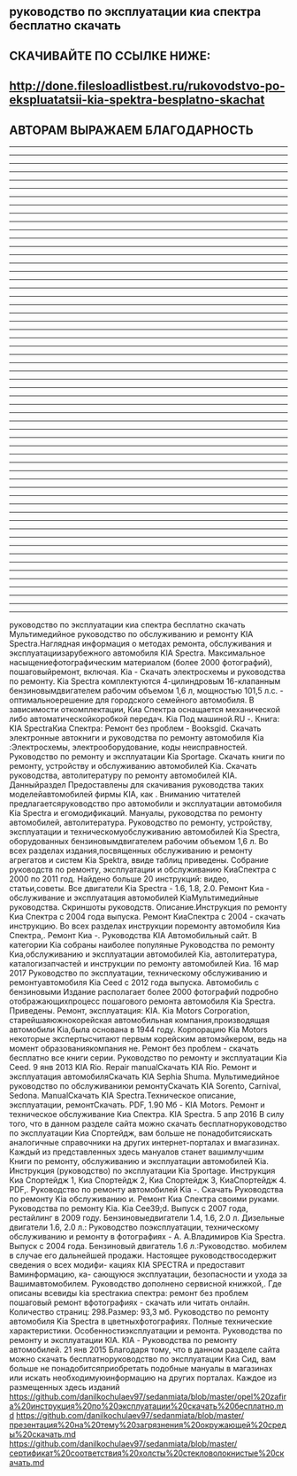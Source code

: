 руководство по эксплуатации киа спектра бесплатно скачать
--------------------------------------------------
СКАЧИВАЙТЕ ПО ССЫЛКЕ НИЖЕ:
--------------------------------------------------
http://done.filesloadlistbest.ru/rukovodstvo-po-ekspluatatsii-kia-spektra-besplatno-skachat
--------------------------------------------------
АВТОРАМ ВЫРАЖАЕМ БЛАГОДАРНОСТЬ
--------------------------------------------------
--------------------------------------------------
--------------------------------------------------
--------------------------------------------------
--------------------------------------------------
--------------------------------------------------
--------------------------------------------------
--------------------------------------------------
--------------------------------------------------
--------------------------------------------------
--------------------------------------------------
--------------------------------------------------
--------------------------------------------------
--------------------------------------------------
--------------------------------------------------
--------------------------------------------------
--------------------------------------------------
--------------------------------------------------
--------------------------------------------------
--------------------------------------------------
--------------------------------------------------
--------------------------------------------------
--------------------------------------------------
--------------------------------------------------
--------------------------------------------------
--------------------------------------------------
--------------------------------------------------
--------------------------------------------------
--------------------------------------------------
--------------------------------------------------
--------------------------------------------------
--------------------------------------------------
--------------------------------------------------
--------------------------------------------------
--------------------------------------------------
--------------------------------------------------
--------------------------------------------------
--------------------------------------------------
--------------------------------------------------
--------------------------------------------------
--------------------------------------------------
--------------------------------------------------
--------------------------------------------------
--------------------------------------------------
--------------------------------------------------
--------------------------------------------------
--------------------------------------------------
--------------------------------------------------
--------------------------------------------------
--------------------------------------------------
--------------------------------------------------
--------------------------------------------------
--------------------------------------------------
--------------------------------------------------
--------------------------------------------------
--------------------------------------------------
--------------------------------------------------
--------------------------------------------------
руководство по эксплуатации киа спектра бесплатно скачать Мультимедийное руководство по обслуживанию и ремонту KIA Spectra.Наглядная информация о методах ремонта, обслуживания и эксплуатациизарубежного автомобиля KIA Spectra. Максимальное насыщениефотографическим материалом (более 2000 фотографий), пошаговыйремонт, включая. Kia - Скачать электросхемы и руководства по ремонту. Kia Spectra комплектуются 4-цилиндровым 16-клапанным бензиновымдвигателем рабочим объемом 1,6 л, мощностью 101,5 л.с. - оптимальноерешение для городского семейного автомобиля. В зависимости откомплектации, Киа Спектра оснащается механической либо автоматическойкоробкой передач. Kia  Под машиной.RU -. Книга: KIA SpectraКиа Спектра: Ремонт без проблем  - Booksgid. Скачать электронные автокниги и руководства по ремонту автомобиля Kia :Электросхемы, электрооборудование, коды неисправностей. Руководство по ремонту и эксплуатации Kia Sportage. Скачать книги по ремонту, устройству и обслуживанию автомобилей Kia.
Скачать руководства, автолитературу по ремонту автомобилей KIA. Данныйраздел  Предоставлены для скачивания руководства таких моделейавтомобилей фирмы KIA, как . Вниманию читателей предлагаетсяруководство про автомобили и эксплуатации автомобиля Kia Spectra и егомодификаций. Мануалы, руководства по ремонту автомобилей, автолитература. Руководство по ремонту, устройству, эксплуатации и техническомуобслуживанию автомобилей Kia Spectra, оборудованных бензиновымдвигателем рабочим объемом 1,6 л. Во всех разделах издания,посвященных обслуживанию и ремонту агрегатов и систем Kia Spektra, ввиде таблиц приведены. Собрание руководств по ремонту, эксплуатации и обслуживанию КиаСпектра с 2000 по 2011 год. Найдено больше 20 инструкций: видео, статьи,советы. Все двигатели Kia Spectra - 1.6, 1.8, 2.0. Ремонт Киа - обслуживание и эксплуатация автомобилей KiaМультимедийные руководства. Скриншоты руководств. Описание.Инструкция по ремонту Киа Спектра с 2004 года выпуска. Ремонт КиаСпектра с 2004 - скачать инструкцию. Во всех разделах инструкции поремонту автомобиля Киа Спектра,. Ремонт Киа -. Руководства KIA  Автомобильный сайт. В категории Kia собраны наиболее популяные Руководства по ремонту Киа,обслуживанию и эксплуатации автомобилей Kia, автолитература, каталогизапчастей и инструкции по ремонту автомобилей Киа.
16 мар 2017  Руководство по эксплуатации, техническому обслуживанию и ремонтуавтомобиля Kia Ceed с 2012 года выпуска. Автомобиль с бензиновыми Издание располагает более 2000 фотографий подробно отображающихпроцесс пошагового ремонта автомобиля Kia Spectra. Приведены. Ремонт, эксплуатация: KIA. Kia Motors Corporation, старейшаяюжнокорейская автомобильная компания,производящая автомобили Kia,была основана в 1944 году. Корпорацию Kia Motors некоторые экспертысчитают первым корейским автомэйкером, ведь на момент образованиякомпания не. Ремонт без проблем - скачать бесплатно все книги серии. Руководство по ремонту и эксплуатации Kia Ceed. 9 янв 2013  KIA Rio. Repair manualСкачать KIA Rio. Ремонт и эксплуатация автомобиляСкачать KIA Sephia Shuma. Мультимедийное руководство по обслуживаниюи ремонтуСкачать KIA Sorento, Carnival, Sedona. ManualСкачать KIA Spectra.Техническое описание, эксплуатации, ремонтСкачать. PDF, 1.90 Мб - KIA Motors. Ремонт и техническое обслуживание Киа Спектра. KIA Spectra. 5 апр 2016  В силу того, что в данном разделе сайта можно скачать бесплатноруководство по эксплуатации Киа Спортейдж, вам больше не понадобитсяискать аналогичные справочники на других интернет-порталах и вмагазинах. Каждый из представленных здесь мануалов станет вашимлучшим
Книги по ремонту, обслуживанию и эксплуатации автомобилей Kia. Инструкция (руководство) по эксплуатации Kia Sportage. Инструкция Киа Спортейдж 1, Киа Спортейдж 2, Киа Спортейдж 3, КиаСпортейдж 4. PDF,. Руководство по ремонту автомобилей Kia -. Скачать Руководства по ремонту Kia обслуживанию и. Ремонт Киа Спектра своими руками. Руководства по ремонту Kia. Kia Cee39;d. Выпуск с 2007 года, рестайлинг в 2009 году. Бензиновыедвигатели 1.4, 1.6, 2.0 л. Дизельные двигатели 1.6, 2.0 л.: Руководство поэксплуатации, техническому обслуживанию и ремонту в фотографиях - А. А.Владимиров  Kia Spectra. Выпуск с 2004 года. Бензиновый двигатель 1.6 л.:Руководство. мобилем в случае его дальнейшей продажи. Настоящее руководствосодержит сведения о всех модифи- кациях KIA SPECTRA и предоставит Ваминформацию, ка- сающуюся эксплуатации, безопасности и ухода за Вашимавтомобилем. Руководство дополнено сервисной книжкой,. Где описаны всевиды
kia spectraкиа спектра: ремонт без проблем пошаговый ремонт вфотографиях - скачать или читать онлайн.  Количество страниц: 298.Размер: 93,3 мб. Руководство по ремонту автомобиля Kia Spectra в цветныхфотографиях. Полные технические характеристики. Особенностиэксплуатации и ремонта. Руководства по ремонту и эксплуатации KIA. KIA - Руководства по ремонту автомобилей. 21 янв 2015  Благодаря тому, что в данном разделе сайта можно скачать бесплатноруководство по эксплуатации Киа Сид, вам больше не понадобитсяприобретать подобные мануалы в магазинах или искать необходимуюинформацию на других порталах. Каждое из размещенных здесь изданий
https://github.com/danilkochulaev97/sedanmiata/blob/master/opel%20zafira%20инструкция%20по%20эксплуатации%20скачать%20бесплатно.md
https://github.com/danilkochulaev97/sedanmiata/blob/master/презентация%20на%20тему%20загрязнения%20окружающей%20среды%20скачать.md
https://github.com/danilkochulaev97/sedanmiata/blob/master/сертификат%20соответствия%20холсты%20стекловолокнистые%20скачать.md
